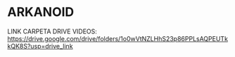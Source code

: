 # ARKANOID

LINK CARPETA DRIVE VIDEOS: https://drive.google.com/drive/folders/1o0wVtNZLHhS23p86PPLsAQPEUTkkQK8S?usp=drive_link
